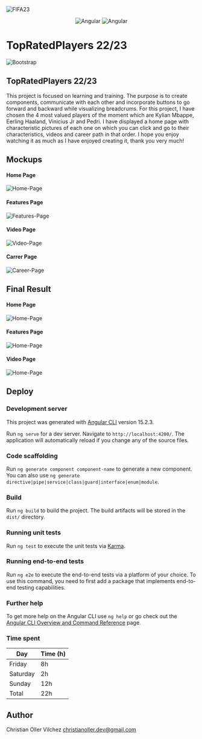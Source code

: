 ![FIFA23](./src/assets/img/fifa23-logo.png)

<p align="center">
<img src="https://img.shields.io/badge/Angular-DD0031?style=for-the-badge&logo=angular&logoColor=white" alt="Angular">
<img src="https://img.shields.io/badge/TypeScript-007ACC?style=for-the-badge&logo=typescript&logoColor=white" alt="Angular">
</p>

# TopRatedPlayers 22/23

<img src="https://img.shields.io/badge/Bootstrap-563D7C?style=for-the-badge&logo=bootstrap&logoColor=white" alt="Bootstrap">
</p>

## TopRatedPlayers 22/23


This project is focused on learning and training. The purpose is to create components, communicate with each other and incorporate buttons to go forward and backward while visualizing breadcrums.
For this project, I have chosen the 4 most valued players of the moment which are Kylian Mbappe, Eerling Haaland, Vinicius Jr and Pedri. I have displayed a home page with characteristic pictures of each one on which you can click and go to their characteristics, videos and career path in that order.
I hope you enjoy watching it as much as I have enjoyed creating it, thank you very much!

## Mockups

#### Home Page

![Home-Page](./src/assets/img/PA%CC%81GINA-1.png)

#### Features Page

![Features-Page](./src/assets/img/PA%CC%81GINA-2.png)

#### Video Page

![Video-Page](./src/assets/img/PA%CC%81GINA-3.png)

#### Carrer Page

![Career-Page](./src/assets/img/PA%CC%81GINA-4.png)

## Final Result

#### Home Page

![Home-Page](./src/assets/img/Screenshot%201.png)

#### Features Page

![Home-Page](./src/assets/img/Screenshot%202.png)

#### Video Page

![Home-Page](./src/assets/img/Screenshot%203.png)

## Deploy

### Development server

This project was generated with [Angular CLI](https://github.com/angular/angular-cli) version 15.2.3.

Run `ng serve` for a dev server. Navigate to `http://localhost:4200/`. The application will automatically reload if you change any of the source files.

### Code scaffolding

Run `ng generate component component-name` to generate a new component. You can also use `ng generate directive|pipe|service|class|guard|interface|enum|module`.

### Build

Run `ng build` to build the project. The build artifacts will be stored in the `dist/` directory.

### Running unit tests

Run `ng test` to execute the unit tests via [Karma](https://karma-runner.github.io).

### Running end-to-end tests

Run `ng e2e` to execute the end-to-end tests via a platform of your choice. To use this command, you need to first add a package that implements end-to-end testing capabilities.

### Further help

To get more help on the Angular CLI use `ng help` or go check out the [Angular CLI Overview and Command Reference](https://angular.io/cli) page.

### Time spent

| Day      | Time (h) |
| -------- | -------- |
| Friday   | 8h       |
| Saturday | 2h       |
| Sunday   | 12h      |
| Total    | 22h      |

## Author

Christian Oller Vilchez
christianoller.dev@gmail.com
